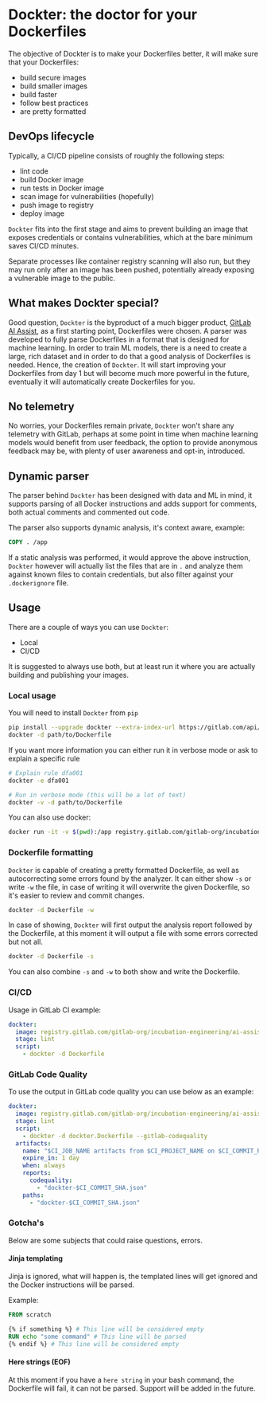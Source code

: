# Dockter: the doctor for your Dockerfiles

The objective of Dockter is to make your Dockerfiles better, it will make sure that your Dockerfiles:
- build secure images
- build smaller images
- build faster
- follow best practices
- are pretty formatted

## DevOps lifecycle

Typically, a CI/CD pipeline consists of roughly the following steps:
- lint code
- build Docker image
- run tests in Docker image
- scan image for vulnerabilities (hopefully)
- push image to registry
- deploy image

`Dockter` fits into the first stage and aims to prevent building an image that exposes credentials or contains 
vulnerabilities, which at the bare minimum saves CI/CD minutes.

Separate processes like container registry scanning will also run, but they may run only after an image has been pushed,
potentially already exposing a vulnerable image to the public.


## What makes Dockter special?

Good question, `Dockter` is the byproduct of a much bigger product, 
[GitLab AI Assist](https://about.gitlab.com/handbook/engineering/incubation/ai-assist/), as a first starting point, 
Dockerfiles were chosen. A parser was developed to fully parse Dockerfiles in a format that is designed for machine 
learning. In order to train ML models, there is a need to create a large, rich dataset and in order to do that a good 
analysis of Dockerfiles is needed. Hence, the creation of `Dockter`. It will start improving your Dockerfiles from day 1
but will become much more powerful in the future, eventually it will automatically create Dockerfiles for you.


## No telemetry

No worries, your Dockerfiles remain private, `Dockter` won't share any telemetry with GitLab, perhaps at some point in 
time when machine learning models would benefit from user feedback, the option to provide anonymous feedback may be, 
with plenty of user awareness and opt-in, introduced.

## Dynamic parser  

The parser behind `Dockter` has been designed with data and ML in mind, it supports parsing of all Docker instructions 
and adds support for comments, both actual comments and commented out code. 

The parser also supports dynamic analysis, it's context aware, example:

```dockerfile
COPY . /app
```

If a static analysis was performed, it would approve the above instruction, `Dockter` however will actually list the 
files that are in `.` and analyze them against known files to contain credentials, but also filter against your 
`.dockerignore` file.

## Usage

There are a couple of ways you can use `Dockter`:

- Local
- CI/CD

It is suggested to always use both, but at least run it where you are actually building and publishing your images.

### Local usage

You will need to install `Dockter` from `pip`
```bash
pip install --upgrade dockter --extra-index-url https://gitlab.com/api/v4/projects/36078023/packages/pypi/simple
dockter -d path/to/Dockerfile
```
If you want more information you can either run it in verbose mode or ask to explain a specific rule
```bash
# Explain rule dfa001
dockter -e dfa001

# Run in verbose mode (this will be a lot of text)
dockter -v -d path/to/Dockerfile
```

You can also use docker:

```bash
docker run -it -v $(pwd):/app registry.gitlab.com/gitlab-org/incubation-engineering/ai-assist/dockter/dockter:latest dockter -d docter.Dockerfile
```

### Dockerfile formatting

`Dockter` is capable of creating a pretty formatted Dockerfile, as well as autocorrecting some errors found by the 
analyzer. It can either show `-s` or write `-w` the file, in case of writing it will overwrite the given Dockerfile, so
it's easier to review and commit changes. 

```bash
dockter -d Dockerfile -w
```

In case of showing, `Dockter` will first output the analysis report followed by the Dockerfile, at this moment it will 
output a file with some errors corrected but not all. 

```bash
dockter -d Dockerfile -s
```

You can also combine `-s` and `-w` to both show and write the Dockerfile.


### CI/CD

Usage in GitLab CI example:

```yaml
dockter:
  image: registry.gitlab.com/gitlab-org/incubation-engineering/ai-assist/dockter/dockter:latest
  stage: lint
  script:
    - dockter -d Dockerfile
```

### GitLab Code Quality

To use the output in GitLab code quality you can use below as an example:
```yaml
dockter:
  image: registry.gitlab.com/gitlab-org/incubation-engineering/ai-assist/dockter/dockter:latest
  stage: lint
  script:
    - dockter -d dockter.Dockerfile --gitlab-codequality
  artifacts:
    name: "$CI_JOB_NAME artifacts from $CI_PROJECT_NAME on $CI_COMMIT_REF_SLUG"
    expire_in: 1 day
    when: always
    reports:
      codequality:
        - "dockter-$CI_COMMIT_SHA.json"
    paths:
      - "dockter-$CI_COMMIT_SHA.json"
```

### Gotcha's

Below are some subjects that could raise questions, errors. 

#### Jinja templating

Jinja is ignored, what will happen is, the templated lines will get ignored and the Docker instructions 
will be parsed. 

Example:
```Dockerfile
FROM scratch

{% if something %} # This line will be considered empty
RUN echo "some command" # This line will be parsed
{% endif %} # This line will be considered empty
```

#### Here strings (EOF)

At this moment if you have a `here string` in your bash command, the Dockerfile will fail, it can not be parsed. Support
will be added in the future.
